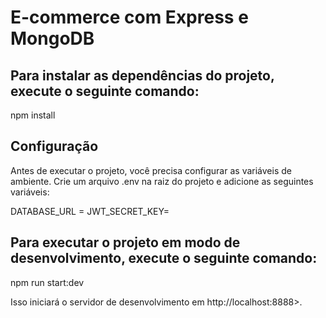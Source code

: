 # E-commerce com Express e MongoDB

## Para instalar as dependências do projeto, execute o seguinte comando:

npm install

## Configuração
Antes de executar o projeto, você precisa configurar as variáveis de ambiente. Crie um arquivo .env na raiz do projeto e adicione as seguintes variáveis:

DATABASE_URL = <URL do banco de dados MongoDB>
JWT_SECRET_KEY= 

## Para executar o projeto em modo de desenvolvimento, execute o seguinte comando:

npm run start:dev

Isso iniciará o servidor de desenvolvimento em http://localhost:8888>.
